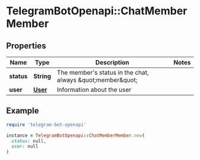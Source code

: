 # TelegramBotOpenapi::ChatMemberMember

## Properties

| Name | Type | Description | Notes |
| ---- | ---- | ----------- | ----- |
| **status** | **String** | The member&#39;s status in the chat, always \&quot;member\&quot; |  |
| **user** | [**User**](User.md) | Information about the user |  |

## Example

```ruby
require 'telegram-bot-openapi'

instance = TelegramBotOpenapi::ChatMemberMember.new(
  status: null,
  user: null
)
```

